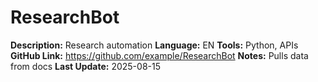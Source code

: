 # ResearchBot
**Description:** Research automation
**Language:** EN
**Tools:** Python, APIs
**GitHub Link:** https://github.com/example/ResearchBot
**Notes:** Pulls data from docs
**Last Update:** 2025-08-15